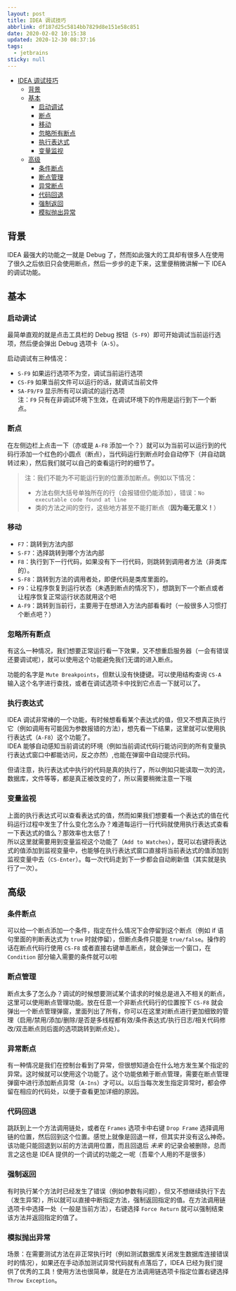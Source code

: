 ```yaml
---
layout: post
title: IDEA 调试技巧
abbrlink: df187d25c5814bb7829d8e151e58c851
date: 2020-02-02 10:15:38
updated: 2020-12-30 08:37:16
tags:
  - jetbrains
sticky: null
---
```


- [IDEA 调试技巧](#idea-调试技巧)
  - [背景](#背景)
  - [基本](#基本)
    - [启动调试](#启动调试)
    - [断点](#断点)
    - [移动](#移动)
    - [忽略所有断点](#忽略所有断点)
    - [执行表达式](#执行表达式)
    - [变量监视](#变量监视)
  - [高级](#高级)
    - [条件断点](#条件断点)
    - [断点管理](#断点管理)
    - [异常断点](#异常断点)
    - [代码回退](#代码回退)
    - [强制返回](#强制返回)
    - [模拟抛出异常](#模拟抛出异常)

## 背景

IDEA 最强大的功能之一就是 Debug 了，然而如此强大的工具却有很多人在使用了很久之后依旧只会使用断点，然后一步步的走下来，这里便稍微讲解一下 IDEA 的调试功能。

## 基本

### 启动调试

最简单直观的就是点击工具栏的 Debug 按钮（`S-F9`）即可开始调试当前运行选项，然后便会弹出 Debug 选项卡（`A-5`）。

启动调试有三种情况：

- `S-F9` 如果运行选项不为空，调试当前运行选项
- `CS-F9` 如果当前文件可以运行的话，就调试当前文件
- `SA-F9/F9` 显示所有可以调试的运行选项\
  注：`F9` 只有在非调试环境下生效，在调试环境下的作用是运行到下一个断点。

### 断点

在左侧边栏上点击一下（亦或是 `A-F8` 添加一个？）就可以为当前可以运行到的代码行添加一个红色的小圆点（断点），当代码运行到断点时会自动停下（并自动跳转过来），然后我们就可以自己的查看运行时的细节了。

> 注：我们不能为不可能运行到的位置添加断点。例如以下情况：
>
> - 方法右侧大括号单独所在的行（会报错但仍能添加），错误：`No executable code found at line`
> - 类的方法之间的空行，这些地方甚至不能打断点（**因为毫无意义！**）

### 移动

- `F7`：跳转到方法内部
- `S-F7`：选择跳转到哪个方法内部
- `F8`：执行到下一行代码，如果没有下一行代码，则跳转到调用者方法（非类库的）。
- `S-F8`：跳转到方法的调用者处，即便代码是类库里面的。
- `F9`：让程序恢复到运行状态（未遇到断点的情况下），想跳到下一个断点或者让程序恢复正常运行状态就用这个吧
- `A-F9`：跳转到当前行，主要用于在想进入方法内部看看时（一般很多人习惯打个断点吧？）

### 忽略所有断点

有这么一种情况，我们想要正常运行看一下效果，又不想重启服务器（一会有错误还要调试呢），就可以使用这个功能避免我们无谓的进入断点。

功能的名字是 `Mute Breakpoints`，但默认没有快捷键。可以使用结构查询 `CS-A` 输入这个名字进行查找，或者在调试选项卡中找到它点击一下就可以了。

### 执行表达式

IDEA 调试非常棒的一个功能，有时候想看看某个表达式的值，但又不想真正执行它（例如调用有可能因为参数报错的方法），想先看一下结果，这里就可以使用执行表达式（`A-F8`）这个功能了。\
IDEA 能够自动感知当前调试的环境（例如当前调试代码行能访问到的所有变量执行表达式窗口中都能访问，反之亦然）,也能在弹窗中自动提示代码。

但请注意，执行表达式中执行的代码是真的执行了，所以例如只能读取一次的流，数据库，文件等等，都是真正被改变的了，所以需要稍微注意一下哦

### 变量监视

上面的执行表达式可以查看表达式的值，然而如果我们想要看一个表达式的值在代码运行过程中发生了什么变化怎么办？难道每运行一行代码就使用执行表达式查看一下表达式的值么？那效率也太低了！\
所以这里就需要用到变量监视这个功能了（`Add to Watches`），既可以右键将表达式的值添加到监视变量中，也能够在执行表达式窗口直接将当前表达式的值添加到监视变量中去（`CS-Enter`）。每一次代码走到下一步都会自动刷新值（其实就是执行了一次）。

## 高级

### 条件断点

可以给一个断点添加一个条件，指定在什么情况下会停留到这个断点（例如 if 语句里面的判断表达式为 `true` 时就停留），但断点条件只能是 `true/false`。操作的话在断点代码行使用 `CS-F8` 或者直接右键单击断点，就会弹出一个窗口，在 `Condition` 部分输入需要的条件就可以啦

### 断点管理

断点太多了怎么办？调试的时候想要测试某个请求的时候总是进入不相关的断点，这里可以使用断点管理功能。放在任意一个非断点代码行的位置按下 `CS-F8` 就会弹出一个断点管理弹窗，里面列出了所有，你可以在这里对断点进行更加细致的管理（启用/禁用/添加/删除/是否是多线程都有效/条件表达式/执行日志/相关代码修改/双击断点则后面的选项跳转到断点处）。

### 异常断点

有一种情况是我们在控制台看到了异常，但很想知道会在什么地方发生某个指定的异常。这时候就可以使用这个功能了。这个功能依赖于断点管理，需要在断点管理弹窗中进行添加断点异常（`A-Ins`）才可以。以后当每次发生指定异常时，都会停留在相应的代码处，以便于查看更加详细的原因。

### 代码回退

跳跃到上一个方法调用链处，或者在 `Frames` 选项卡中右键 `Drop Frame` 选择调用链的位置，然后回到这个位置。感觉上就像是回退一样，但其实并没有这么神奇。该功能只能回退到以前的方法调用位置，而且回退后 _未来_ 的记录会被删除，总而言之这也是 IDEA 提供的一个调试的功能之一呢（吾辈个人用的不是很多）

### 强制返回

有时执行某个方法时已经发生了错误（例如参数有问题），但又不想继续执行下去（发生异常），所以就可以直接中断指定方法，强制返回指定的值。在方法调用链选项卡中选择一处（一般是当前方法），右键选择 `Force Return` 就可以强制结束该方法并返回指定的值了。

### 模拟抛出异常

场景：在需要测试方法在非正常执行时（例如测试数据库关闭发生数据库连接错误时的情况），如果还在手动添加测试异常代码就有点落后了，IDEA 已经为我们提供了优秀的工具！使用方法也很简单，就是在方法调用链选项卡指定位置右键选择 `Throw Exception`。

<!--
### JavaScript 调试

#### 1. 单独启动 JavaScript 调试

JavaScript 调试起来就有点意思了，基本上 IDEA 对 Google Chrome 非常友好（有专门的 Plugini），然而对 FireFox 却支持的并不怎么好。好了，还是先看一下怎么配置 JavaScript 的运行选项进行调试吧

1. 打开配置运行弹窗
  就在运行选项左边的下拉框的第一项（`Edit Configurations`）
2. 添加一个 JavaScript 运行选项
3. 设置调试的 url
4. 启动调试

#### 2. Java 与 JavaScript 混合调试
 -->
